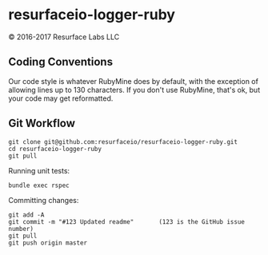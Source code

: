 # resurfaceio-logger-ruby
&copy; 2016-2017 Resurface Labs LLC

## Coding Conventions

Our code style is whatever RubyMine does by default, with the exception of allowing lines up to 130 characters.
If you don't use RubyMine, that's ok, but your code may get reformatted.

## Git Workflow

```
git clone git@github.com:resurfaceio/resurfaceio-logger-ruby.git
cd resurfaceio-logger-ruby
git pull
```

Running unit tests:

```
bundle exec rspec
```

Committing changes:

```
git add -A
git commit -m "#123 Updated readme"       (123 is the GitHub issue number)
git pull
git push origin master
```
